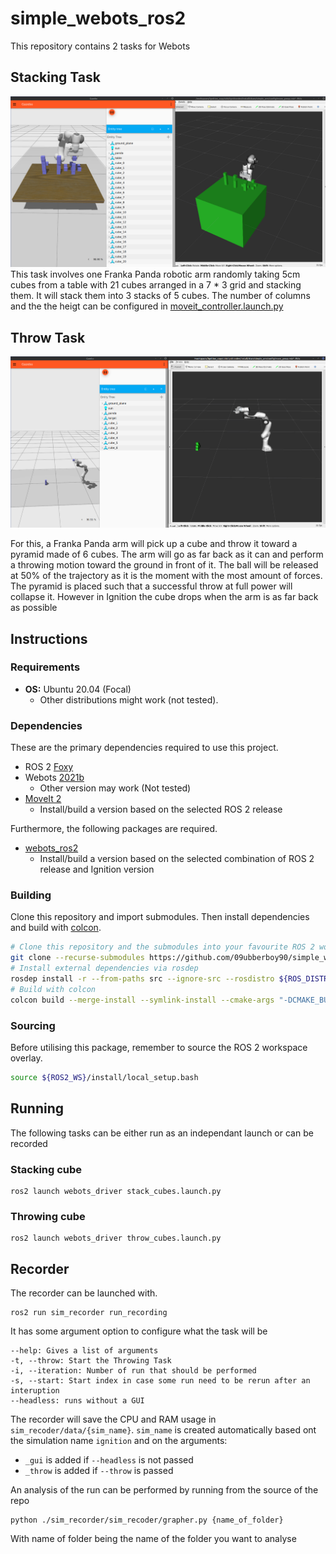 # simple_webots_ros2

This repository contains 2 tasks for Webots  

## Stacking Task
![Alt text](https://github.com/09ubberboy90/simple_ignition_ros2/blob/a59ab173732613deca22c6ee2fb0c64cf43ecc09/imgs/Ignition_place.png "Stacking Cube task")
This task involves one Franka Panda robotic arm randomly taking 5cm cubes from a table with 21 cubes arranged in a 7 * 3 grid and stacking them. It will stack them into 3 stacks of 5 cubes. The number of columns and the the heigt can be configured in [moveit_controller.launch.py](https://github.com/09ubberboy90/simple_ignition_ros2/blob/a59ab173732613deca22c6ee2fb0c64cf43ecc09/simple_arm/launch/moveit_controller.launch.py#L63)

## Throw Task
![Alt text](https://github.com/09ubberboy90/simple_ignition_ros2/blob/a59ab173732613deca22c6ee2fb0c64cf43ecc09/imgs/Ignition_throw.png "Throw Task ")

For this, a Franka Panda arm will pick up a cube and throw it toward a pyramid made of 6 cubes. The arm will go as far back as it can and perform a throwing motion toward the ground in front of it. The ball will be released at 50% of the trajectory as it is the moment with the most amount of forces. The pyramid is placed such that a successful throw at full power will collapse it. However in Ignition the cube drops when the arm is as far back as possible

## Instructions

### Requirements

- **OS:** Ubuntu 20.04 (Focal)
  - Other distributions might work (not tested).

### Dependencies

These are the primary dependencies required to use this project.

- ROS 2 [Foxy](https://docs.ros.org/en/foxy/Installation.html)
- Webots [2021b](https://cyberbotics.com/)
  - Other version may work (Not tested)
- [MoveIt 2](https://moveit.ros.org/install-moveit2/binary)
  - Install/build a version based on the selected ROS 2 release

Furthermore, the following packages are required.

- [webots_ros2](https://github.com/cyberbotics/webots_ros2)
  - Install/build a version based on the selected combination of ROS 2 release and Ignition version

### Building

Clone this repository and import submodules. Then install dependencies and build with [colcon](https://colcon.readthedocs.io).

```bash
# Clone this repository and the submodules into your favourite ROS 2 workspace
git clone --recurse-submodules https://github.com/09ubberboy90/simple_webots_ros2.git
# Install external dependencies via rosdep
rosdep install -r --from-paths src --ignore-src --rosdistro ${ROS_DISTRO}
# Build with colcon
colcon build --merge-install --symlink-install --cmake-args "-DCMAKE_BUILD_TYPE=Release"
```

### Sourcing

Before utilising this package, remember to source the ROS 2 workspace overlay.

```bash
source ${ROS2_WS}/install/local_setup.bash
```

## Running
The following tasks can be either run as an independant launch or can be recorded

### Stacking cube

```
ros2 launch webots_driver stack_cubes.launch.py
```
### Throwing cube

```
ros2 launch webots_driver throw_cubes.launch.py
```
## Recorder
The recorder can be launched with. 
```
ros2 run sim_recorder run_recording 
```
It has some argument option to configure what the task will be
```
--help: Gives a list of arguments
-t, --throw: Start the Throwing Task
-i, --iteration: Number of run that should be performed
-s, --start: Start index in case some run need to be rerun after an interuption
--headless: runs without a GUI
```

The recorder will save the CPU and RAM usage in `sim_recoder/data/{sim_name}`.
`sim_name` is created automatically based ont the simulation name `ignition` and on the arguments:
- `_gui` is added if `--headless` is not passed
- `_throw` is added if `--throw` is passed

An analysis of the run can be performed by running from the source of the repo
```
python ./sim_recorder/sim_recoder/grapher.py {name_of_folder}
```
With name of folder being the name of the folder you want to analyse
